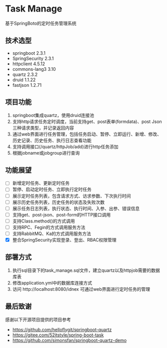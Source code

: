 # Task Manage

基于SpringBoto的定时任务管理系统

## 技术选型
- springboot 2.3.1
- SpringSecurity 2.3.1
- httpclient 4.5.12
- commons-lang3 3.10
- quartz 2.3.2
- druid 1.1.22
- fastjson 1.2.71

## 项目功能
1. springboot集成quartz，使用druid连接池 
2. 支持http请求任务定时调度，当前支持get、post表单(formdata)、post Json三种请求类型，并记录返回内容
3. 通过web界面进行任务管理，包括任务启动、暂停、立即运行、新增、修改、历史记录、历史任务、执行日志查看功能
4. 支持调用接口(/quartz/httpJob/add)进行http任务添加  
5. 根据jobname或jobgroup进行查询

## 功能展望
- [ ] 新增定时任务、更新定时任务
- [ ] 暂停、启动定时任务、立即执行定时任务
- [ ] 展示定时任务列表，包含请求方式、访求参数、下次执行时间
- [ ] 展示历史任务列表，历史任务的状态及失败次数
- [ ] 展示任务日志列表，执行状态、执行时间、入参、出参、错误信息
- [ ] 支持get、post-json、post-form的HTTP接口调用
- [ ] 支持Class.method()的方式调用
- [ ] 支持RPC、Fegin的方式调用服务方法
- [ ] 支持RabbitMQ、Ka的方式调用服务方法
- [X] 整合SpringSecurity实现登录、登出、RBAC权限管理

## 部署方式
1. 执行sql目录下的task_manage.sql文件，建立quartz以及httpjob需要的数据库表  
2. 修改application.yml中的数据库连接方式
3. 访问 http://localhost:8080/idnex 可通过web界面进行定时任务的管理

## 最后致谢
感谢以下开源项目提供的项目参考
- https://github.com/helloflygit/springboot-quartz
- https://gitee.com/52itstyle/spring-boot-task
- https://github.com/simonsfan/springboot-quartz-demo

